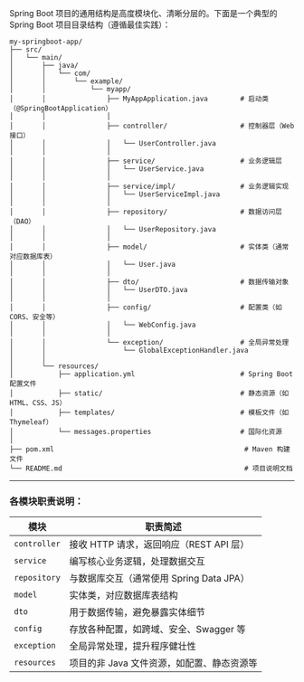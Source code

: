 Spring Boot 项目的通用结构是高度模块化、清晰分层的。下面是一个典型的 Spring Boot 项目目录结构（遵循最佳实践）：

```
my-springboot-app/
├── src/
│   └── main/
│       ├── java/
│       │   └── com/
│       │       └── example/
│       │           └── myapp/
│       │               ├── MyAppApplication.java        # 启动类（@SpringBootApplication）
│       │               │
│       │               ├── controller/                  # 控制器层（Web 接口）
│       │               │   └── UserController.java
│       │               │
│       │               ├── service/                     # 业务逻辑层
│       │               │   └── UserService.java
│       │               │
│       │               ├── service/impl/                # 业务逻辑实现
│       │               │   └── UserServiceImpl.java
│       │               │
│       │               ├── repository/                  # 数据访问层（DAO）
│       │               │   └── UserRepository.java
│       │               │
│       │               ├── model/                       # 实体类（通常对应数据库表）
│       │               │   └── User.java
│       │               │
│       │               ├── dto/                         # 数据传输对象
│       │               │   └── UserDTO.java
│       │               │
│       │               ├── config/                      # 配置类（如 CORS、安全等）
│       │               │   └── WebConfig.java
│       │               │
│       │               └── exception/                   # 全局异常处理
│       │                   └── GlobalExceptionHandler.java
│       │
│       └── resources/
│           ├── application.yml                          # Spring Boot 配置文件
│           ├── static/                                  # 静态资源（如 HTML、CSS、JS）
│           ├── templates/                               # 模板文件（如 Thymeleaf）
│           └── messages.properties                      # 国际化资源
│
├── pom.xml                                               # Maven 构建文件
└── README.md                                             # 项目说明文档
```

---

### 各模块职责说明：

| 模块           | 职责简述                         |
| ------------ | ---------------------------- |
| `controller` | 接收 HTTP 请求，返回响应（REST API 层）  |
| `service`    | 编写核心业务逻辑，处理数据交互              |
| `repository` | 与数据库交互（通常使用 Spring Data JPA） |
| `model`      | 实体类，对应数据库表结构                 |
| `dto`        | 用于数据传输，避免暴露实体细节              |
| `config`     | 存放各种配置，如跨域、安全、Swagger 等      |
| `exception`  | 全局异常处理，提升程序健壮性               |
| `resources`  | 项目的非 Java 文件资源，如配置、静态资源等     |


